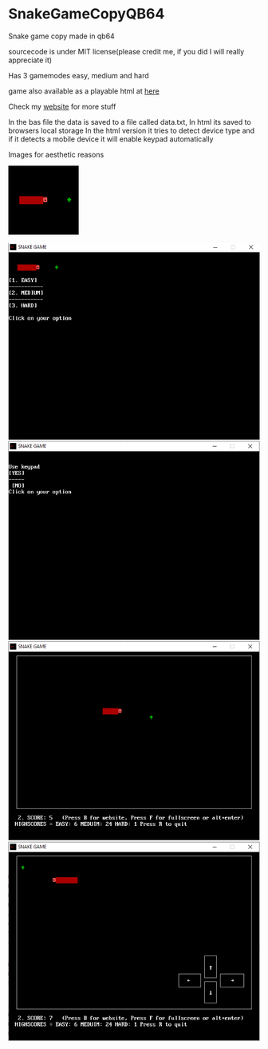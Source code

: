 # SnakeGameCopyQB64
Snake game copy made in qb64

sourcecode is under MIT license(please credit me, if you did I will really appreciate it)

Has 3 gamemodes easy, medium and hard

game also available as a playable html at [here](https://skybird-99.itch.io/snakegame)

Check my [website](https://skyquestweb.wordpress.com) for more stuff

In the bas file the data is saved to a file called data.txt, In html its saved to browsers local storage
In the html version it tries to detect device type and if it detects a mobile device it will enable keypad automatically 

Images for aesthetic reasons

![image](https://github.com/SkyQuest99/SnakeGameCopyQB64/blob/main/pic3.png?raw=true)

![image](https://github.com/SkyQuest99/SnakeGameCopyQB64/blob/main/pic1.png?raw=true)
![image](https://github.com/SkyQuest99/SnakeGameCopyQB64/blob/main/pic2.png?raw=true)
![image](https://github.com/SkyQuest99/SnakeGameCopyQB64/blob/main/pic4.png?raw=true)
![image](https://github.com/SkyQuest99/SnakeGameCopyQB64/blob/main/pic5.png?raw=true)
